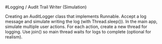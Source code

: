 #Logging / Audit Trail Writer (Simulation)

Creating an AuditLogger class that implements Runnable.
Accept a log message and simulate writing the log (with Thread.sleep()).
In the main app, simulate multiple user actions.
For each action, create a new thread for logging.
Use join() so main thread waits for logs to complete (optional for realism).